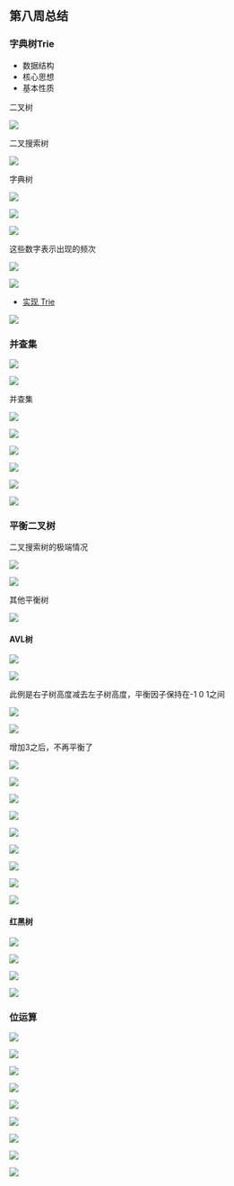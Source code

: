 ## 第八周总结

### 字典树Trie

- 数据结构
- 核心思想
- 基本性质

二叉树


![](https://files.mdnice.com/user/5287/a354a3ac-101e-4a44-86c2-eed511aad84f.png)




二叉搜索树


![](https://files.mdnice.com/user/5287/2abe4e31-4e70-49df-8499-a13eebc4ea39.png)


字典树


![](https://files.mdnice.com/user/5287/2ea005ae-fbe1-4837-bd2c-1ed70ad40e36.png)


![](https://files.mdnice.com/user/5287/953e8d4b-2b1b-442f-878d-594b83ce4d03.png)





![](https://files.mdnice.com/user/5287/14ad8ab3-6eb5-43b8-adc7-072b7cc86def.png)


这些数字表示出现的频次



![](https://files.mdnice.com/user/5287/1f833b7e-15d6-464d-8619-b96c5cbf52ac.png)



![](https://files.mdnice.com/user/5287/0709171a-44da-495b-a617-ab1e64d6f153.png)




- [实现 Trie](https://leetcode-cn.com/problems/implement-trie-prefix-tree/solution/)



![](https://files.mdnice.com/user/5287/7f0c9fdc-4583-411b-b31c-402516c361b2.png)




### 并查集


![](https://files.mdnice.com/user/5287/faf2f8ea-3655-4ce1-bbef-059abc9b1408.png)





![](https://files.mdnice.com/user/5287/89e41bf6-7fbb-4b5a-a4a8-6f4b3cdbc03c.png)




并查集

![](https://files.mdnice.com/user/5287/f022456f-731a-4902-8514-a7414d84411d.png)



![](https://files.mdnice.com/user/5287/cae06ab5-7e90-47cf-b8da-52093050521d.png)




![](https://files.mdnice.com/user/5287/7e760de3-6403-4a55-953e-cd09c7ef012c.png)




![](https://files.mdnice.com/user/5287/5d2f7dc2-7e85-485b-84cc-2d1104ca5225.png)




![](https://files.mdnice.com/user/5287/03499cfe-0c77-402c-9506-6d34a9b33b5f.png)




![](https://files.mdnice.com/user/5287/4f402936-2d07-42cd-8ab5-b33131300dac.png)






### 平衡二叉树

二叉搜索树的极端情况


![](https://files.mdnice.com/user/5287/1395b021-b057-4f52-8107-3f8538b2babb.png)


![](https://files.mdnice.com/user/5287/6bbed4be-f11a-4f63-bd5b-62440f73ea28.png)


其他平衡树

![](https://files.mdnice.com/user/5287/2e5da43c-544a-4967-ae32-d0fc896fea7b.png)




#### AVL树


![](https://files.mdnice.com/user/5287/51858843-5304-4469-8a44-845390e2964e.png)



![](https://files.mdnice.com/user/5287/60ba7996-8064-444a-92b1-b46641b1c8ef.png)


此例是右子树高度减去左子树高度，平衡因子保持在-1 0  1之间


![](https://files.mdnice.com/user/5287/e1dfb80b-5d7d-42a4-b095-a3f13d538498.png)




![](https://files.mdnice.com/user/5287/e65df78d-4c1a-42c7-a537-3b0982943eca.png)


增加3之后，不再平衡了


![](https://files.mdnice.com/user/5287/e4bbb0b0-ed7a-4e20-9dc7-22b89d957695.png)



![](https://files.mdnice.com/user/5287/6b8373dc-f5f1-4de0-871b-af432a37be27.png)



![](https://files.mdnice.com/user/5287/9fbbf00a-00ab-4b9b-8483-74ae84505038.png)


![](https://files.mdnice.com/user/5287/a195bf84-1156-4d4c-bdb0-093aeba8b13a.png)



![](https://files.mdnice.com/user/5287/b37af9bc-2009-47b8-a7a2-0275847554a6.png)



![](https://files.mdnice.com/user/5287/a8d6da76-bbef-496c-a2bf-f4e30fa98a72.png)




![](https://files.mdnice.com/user/5287/3ff14752-a1a5-404b-8cc0-649d2cf95568.png)




![](https://files.mdnice.com/user/5287/333c4ed1-841e-4489-b47a-55b9f757a703.png)




![](https://files.mdnice.com/user/5287/6f5aefb5-69bf-486c-8461-aedc54511d79.png)




#### 红黑树

![](https://files.mdnice.com/user/5287/cc42fbc9-c47d-45b2-8b47-e93f3aa46bce.png)



![](https://files.mdnice.com/user/5287/358dcd2b-bfba-47b2-b426-d679e9b8efb8.png)


![](https://files.mdnice.com/user/5287/b636c341-7aa7-461d-a864-9fbfea93460b.png)


![](https://files.mdnice.com/user/5287/b95f33b5-7d6c-46f3-8c3f-ba910733a04b.png)






### 位运算


![](https://files.mdnice.com/user/5287/e8500026-c23f-47c1-b92c-f9b60785c0d8.png)




![](https://files.mdnice.com/user/5287/069c275d-4e41-4659-b0f0-5875c1b26ab5.png)



![](https://files.mdnice.com/user/5287/03e9a235-e9a9-412f-8900-313a8ea08a5a.png)




![](https://files.mdnice.com/user/5287/86a45de6-7e84-403d-8335-8163fe4a7ae0.png)




![](https://files.mdnice.com/user/5287/dc3e6ffc-ab66-4e22-971c-c3feb2142d8b.png)




![](https://files.mdnice.com/user/5287/3448056d-be3b-4ee3-b16d-e2bc2df8ea47.png)




![](https://files.mdnice.com/user/5287/6d44211b-ad33-4bd6-a763-e803b075ef44.png)




![](https://files.mdnice.com/user/5287/fd745d51-b1db-40c5-8ad2-077f15641715.png)



![](https://files.mdnice.com/user/5287/368c0596-da9f-4d12-95b3-36bed5f77ff3.png)

